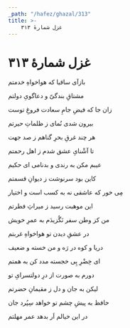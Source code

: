 ```yaml
---
_path: "/hafez/ghazal/313"
title: >-
    غزل شمارهٔ ۳۱۳
---
```

# غزل شمارهٔ ۳۱۳

<div class="b" id="bn1"><div class="m1"><p>بازآی ساقیا که هواخواهِ خدمتم</p></div>
<div class="m2"><p>مشتاقِ بندگیّ و دعاگویِ دولتم</p></div></div>
<div class="b" id="bn2"><div class="m1"><p>زان جا که فیضِ جامِ سعادت فروغِ توست</p></div>
<div class="m2"><p>بیرون شدی نُمای ز ظلماتِ حیرتم</p></div></div>
<div class="b" id="bn3"><div class="m1"><p>هر چند غرقِ بحرِ گناهم ز صد جهت</p></div>
<div class="m2"><p>تا آشْنایِ عشق شدم ز اهل رحمتم</p></div></div>
<div class="b" id="bn4"><div class="m1"><p>عیبم مکن به رندی و بدنامی ای حکیم</p></div>
<div class="m2"><p>کاین بود سرنوشت ز دیوانِ قسمتم</p></div></div>
<div class="b" id="bn5"><div class="m1"><p>مِی خور که عاشقی نه به کسب است و اختیار</p></div>
<div class="m2"><p>این موهبت رسید ز میراثِ فطرتم</p></div></div>
<div class="b" id="bn6"><div class="m1"><p>من کز وطن سفر نَگُزیدَم به عمرِ خویش</p></div>
<div class="m2"><p>در عشقِ دیدن تو هواخواهِ غربتم</p></div></div>
<div class="b" id="bn7"><div class="m1"><p>دریا و کوه در رَه و من خسته و ضعیف</p></div>
<div class="m2"><p>ای خِضْرِ پِی خجسته مدد کن به همتم</p></div></div>
<div class="b" id="bn8"><div class="m1"><p>دورم به صورت از درِ دولتسرایِ تو</p></div>
<div class="m2"><p>لیکن به جان و دل ز مقیمانِ حضرتم</p></div></div>
<div class="b" id="bn9"><div class="m1"><p>حافظ به پیشِ چشم تو خواهد سِپُرد جان</p></div>
<div class="m2"><p>در این خیالم اَر بدهد عمر مهلتم</p></div></div>
